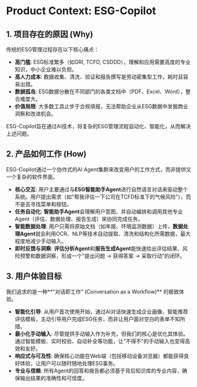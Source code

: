 # Product Context: ESG-Copilot

## 1. 项目存在的原因 (Why)

传统的ESG管理过程存在以下核心痛点：
- **高门槛**: ESG标准繁多（如GRI, TCFD, CSDDD），理解和应用需要高度的专业知识，中小企业难以负担。
- **高人力成本**: 数据收集、清洗、验证和报告撰写是劳动密集型工作，耗时且容易出错。
- **数据孤岛**: ESG数据分散在不同部门的各类文档中（PDF、Excel、Word），整合难度大。
- **价值局限**: 大多数工具止步于合规填报，无法帮助企业从ESG数据中发掘商业洞察和改进机会。

ESG-Copilot旨在通过AI技术，将复杂的ESG管理流程自动化、智能化，从而解决上述问题。

## 2. 产品如何工作 (How)

ESG-Copilot通过一个协作式的AI Agent集群来改变用户的工作方式，而非提供又一个复杂的软件界面。

- **核心交互**: 用户主要通过与**ESG智能助手Agent**进行自然语言对话来驱动整个系统。用户提出需求（如"帮我评估一下公司在TCFD标准下的气候风险"），而不是去寻找菜单和按钮。
- **任务自动化**: **智能助手Agent**会理解用户意图，并自动编排和调用其他专业Agent（评估、数据处理、报告生成）来协同完成任务。
- **智能数据处理**: 用户只需将原始文档（如年报、环境监测数据）上传，**数据处理Agent**就会利用OCR、NLP等技术自动提取、清洗和结构化所需数据，最大程度地减少手动输入。
- **即时反馈与洞察**: **评估分析Agent**和**报告生成Agent**能快速给出评估结果、风险预警和数据洞察，形成一个"提出问题 -> 获得答案 -> 采取行动"的闭环。

## 3. 用户体验目标

我们追求的是一种**"对话即工作" (Conversation as a Workflow)** 的极致体验。

- **智能化引导**: 从用户首次使用开始，通过AI对话快速生成企业画像，智能推荐评估模板，主动引导用户完成ESG任务，而非让用户面对空白的表单不知所措。
- **最小化手动输入**: 尽管提供手动输入作为补充，但我们的核心是优化其体验。通过智能模板、实时校验、自动补全等功能，让"不得不"的手动输入也变得高效和友好。
- **响应式与可及性**: 确保核心功能在Web端（包括移动设备浏览器）都能获得良好体验，让用户可以随时随地处理ESG事务。
- **专业与信赖**: 所有Agent的回答和报告都必须基于背后知识库的专业内容，确保输出结果的准确性和可信度。 